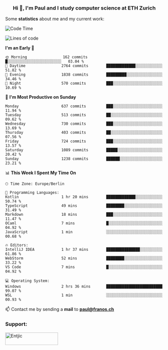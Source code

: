 <h3 align="center">Hi 👋, I'm Paul and I study computer science at ETH Zurich</h3>


Some **statistics** about me and my current work:

<!--START_SECTION:waka-->
![Code Time](http://img.shields.io/badge/Code%20Time-1%2C576%20hrs%2039%20mins-blue)

![Lines of code](https://img.shields.io/badge/From%20Hello%20World%20I%27ve%20Written-2.8%20million%20lines%20of%20code-blue)

**I'm an Early 🐤** 

```text
🌞 Morning                162 commits         █░░░░░░░░░░░░░░░░░░░░░░░░   03.04 % 
🌆 Daytime                2764 commits        █████████████░░░░░░░░░░░░   51.82 % 
🌃 Evening                1838 commits        █████████░░░░░░░░░░░░░░░░   34.46 % 
🌙 Night                  570 commits         ███░░░░░░░░░░░░░░░░░░░░░░   10.69 % 
```
📅 **I'm Most Productive on Sunday** 

```text
Monday                   637 commits         ███░░░░░░░░░░░░░░░░░░░░░░   11.94 % 
Tuesday                  513 commits         ██░░░░░░░░░░░░░░░░░░░░░░░   09.62 % 
Wednesday                730 commits         ███░░░░░░░░░░░░░░░░░░░░░░   13.69 % 
Thursday                 403 commits         ██░░░░░░░░░░░░░░░░░░░░░░░   07.56 % 
Friday                   724 commits         ███░░░░░░░░░░░░░░░░░░░░░░   13.57 % 
Saturday                 1089 commits        █████░░░░░░░░░░░░░░░░░░░░   20.42 % 
Sunday                   1238 commits        ██████░░░░░░░░░░░░░░░░░░░   23.21 % 
```


📊 **This Week I Spent My Time On** 

```text
🕑︎ Time Zone: Europe/Berlin

💬 Programming Languages: 
Kotlin                   1 hr 20 mins        █████████████░░░░░░░░░░░░   50.74 % 
TypeScript               49 mins             ████████░░░░░░░░░░░░░░░░░   31.49 % 
Markdown                 18 mins             ███░░░░░░░░░░░░░░░░░░░░░░   11.47 % 
OCaml                    7 mins              █░░░░░░░░░░░░░░░░░░░░░░░░   04.92 % 
JavaScript               1 min               ░░░░░░░░░░░░░░░░░░░░░░░░░   00.68 % 

🔥 Editors: 
IntelliJ IDEA            1 hr 37 mins        ███████████████░░░░░░░░░░   61.86 % 
WebStorm                 52 mins             ████████░░░░░░░░░░░░░░░░░   33.22 % 
VS Code                  7 mins              █░░░░░░░░░░░░░░░░░░░░░░░░   04.92 % 

💻 Operating System: 
Windows                  2 hrs 36 mins       █████████████████████████   99.07 % 
WSL                      1 min               ░░░░░░░░░░░░░░░░░░░░░░░░░   00.93 % 
```


<!--END_SECTION:waka-->

📫 Contact me by sending a **mail** to **paul@franos.ch**

<h3 align="left">Support:</h3>
<p><a href="https://ko-fi.com/Entjic"> <img align="left" src="https://cdn.ko-fi.com/cdn/kofi3.png?v=3" height="40" width="168" alt="Entjic" /></a></p>

